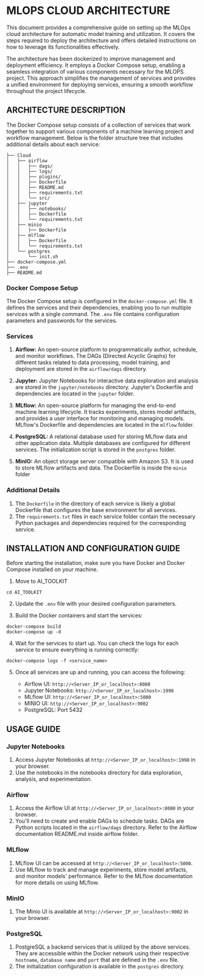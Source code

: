 # MLOPS CLOUD ARCHITECTURE

This document provides a comprehensive guide on setting up the MLOps cloud architecture for automatic model training and utilization. It covers the steps required to deploy the architecture and offers detailed instructions on how to leverage its functionalities effectively.

The architecture has been dockerized to improve management and deployment efficiency. It employs a Docker Compose setup, enabling a seamless integration of various components necessary for the MLOPS project. This approach simplifies the management of services and provides a unified environment for deploying services, ensuring a smooth workflow throughout the project lifecycle.

## ARCHITECTURE DESCRIPTION

The Docker Compose setup consists of a collection of services that work together to support various components of a machine learning project and workflow management. Below is the folder structure tree that includes additional details about each service:

```
├── Cloud
│   ├── airflow
│   │   ├── dags/
│   │   ├── logs/
│   │   ├── plugins/   
│   │   ├── Dockerfile
│   │   ├── README.md
│   │   ├── requirements.txt
│   │   └── src/
│   ├── jupyter
│   │   ├── notebooks/
│   │   ├── Dockerfile
│   │   └── requirements.txt
│   ├── minio
│   │   ├── Dockerfile
│   ├── mlflow
│   │   ├── Dockerfile
│   │   └── requirements.txt
│   └── postgres
│       └── init.sh
├── docker-compose.yml
├── .env
├── README.md
```

### Docker Compose Setup

The Docker Compose setup is configured in the `docker-compose.yml` file. It defines the services and their dependencies, enabling you to run multiple services with a single command. The `.env` file contains configuration parameters and passwords for the services.

### Services

1. **Airflow:** An open-source platform to programmatically author, schedule, and monitor workflows. The DAGs (Directed Acyclic Graphs) for different tasks related to data processing, model training, and deployment are stored in the `airflow/dags` directory.

2. **Jupyter:** Jupyter Notebooks for interactive data exploration and analysis are stored in the `jupyter/notebooks` directory. Jupyter's Dockerfile and dependencies are located in the `jupyter` folder.

3. **MLflow:** An open-source platform for managing the end-to-end machine learning lifecycle. It tracks experiments, stores model artifacts, and provides a user interface for monitoring and managing models. MLflow's Dockerfile and dependencies are located in the `mlflow` folder.

4. **PostgreSQL:** A relational database used for storing MLflow data and other application data. Multiple databases are configured for different services. The initialization script is stored in the `postgres` folder.

5. **MinIO:** An object storage server compatible with Amazon S3. It is used to store MLflow artifacts and data. The Dockerfile is inside the `minio` folder

### Additional Details
1. The `Dockerfile` in the directory of each service is likely a global Dockerfile that configures the base environment for all services.
2. The `requirements.txt` files in each service folder contain the necessary Python packages and dependencies required for the corresponding service.


## INSTALLATION AND CONFIGURATION GUIDE

Before starting the installation, make sure you have Docker and Docker Compose installed on your machine.

1. Move to AI_TOOLKIT

```
cd AI_TOOLKIT
```

2. Update the `.env` file with your desired configuration parameters. 
<!-- Replace the placeholders (xxx) with your actual values for passwords and other parameters. -->

3. Build the Docker containers and start the services:

```
docker-compose build
docker-compose up -d
```

4. Wait for the services to start up. You can check the logs for each service to ensure everything is running correctly:

```
docker-compose logs -f <service_name>
```

5. Once all services are up and running, you can access the following:

    * Airflow UI: `http://<Server_IP_or_localhost>:8080`
    * Jupyter Notebooks: `http://<Server_IP_or_localhost>:1998`
    * MLflow UI: `http://<Server_IP_or_localhost>:5000`
    * MINIO UI: `http://<Server_IP_or_localhost>:9002`
    * PostgreSQL: Port 5432

## USAGE GUIDE

### Jupyter Notebooks
1. Access Jupyter Notebooks at `http://<Server_IP_or_localhost>:1998` in your browser.
2. Use the notebooks in the notebooks directory for data exploration, analysis, and experimentation.

### Airflow
1. Access the Airflow UI at `http://<Server_IP_or_localhost>:8080` in your browser.
2. You'll need to create and enable DAGs to schedule tasks. DAGs are Python scripts located in the `airflow/dags` directory. Refer to the Airflow documentation README.md inside airflow folder.

### MLflow
1. MLflow UI can be accessed at `http://<Server_IP_or_localhost>:5000`.
2. Use MLflow to track and manage experiments, store model artifacts, and monitor models' performance. Refer to the MLflow documentation for more details on using MLflow.

### MinIO
1. The Minio UI is available at `http://<Server_IP_or_localhost>:9002` in your browser.

### PostgreSQL
1. PostgreSQL a backend services that is utilized by the above services. They are accessible within the Docker network using their respective `hostname`, `database name` and `port` that are defined in the `.env` file.
2. The initialization configuration is available in the `postgres` directory.
